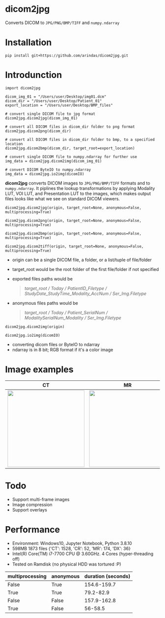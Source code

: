 # dicom2jpg
Converts DICOM to `JPG/PNG/BMP/TIFF` and `numpy.ndarray`



# Installation
```
pip install git+https://github.com/arindas/dicom2jpg.git
```

# Introdunction
```
import dicom2jpg

dicom_img_01 = "/Users/user/Desktop/img01.dcm"
dicom_dir = "/Users/user/Desktop/Patient_01"
export_location = "/Users/user/Desktop/BMP_files"

# convert single DICOM file to jpg format
dicom2jpg.dicom2jpg(dicom_img_01)  

# convert all DICOM files in dicom_dir folder to png format
dicom2jpg.dicom2png(dicom_dir)  

# convert all DICOM files in dicom_dir folder to bmp, to a specified location
dicom2jpg.dicom2bmp(dicom_dir, target_root=export_location) 

# convert single DICOM file to numpy.ndarray for further use
img_data = dicom2jpg.dicom2img(dicom_img_01)

# convert DICOM ByteIO to numpy.ndarray
img_data = dicom2jpg.io2img(dicomIO)

```
**dicom2jpg** 
converts DICOM images to `JPG/PNG/BMP/TIFF` formats and to `numpy.ndarray`. 
It piplines the lookup transformations by applying Modality LUT, VOI LUT, and Presentation LUT to the images,
which makes output files looks like what we see on standard DICOM viewers.


`dicom2jpg.dicom2jpg(origin, target_root=None, anonymous=False, multiprocessing=True)`

`dicom2jpg.dicom2png(origin, target_root=None, anonymous=False, multiprocessing=True)`

`dicom2jpg.dicom2bmp(origin, target_root=None, anonymous=False, multiprocessing=True)`

`dicom2jpg.dicom2tiff(origin, target_root=None, anonymous=False, multiprocessing=True)`

- origin can be a single DICOM file, a folder, or a list/tuple of file/folder
- target_root would be the root folder of the first file/folder if not specified
- exported files paths would be

    > *target_root / Today / PatientID_Filetype / StudyDate_StudyTime_Modality_AccNum / Ser_Img.Filetype* 

- anonymous files paths would be

    > *target_root / Today / Patient_SerialNum / ModalitySerialNum_Modality / Ser_Img.Filetype*


`dicom2jpg.dicom2img(origin)`

`dicom2jpg.io2img(dicomIO)`

- converting dicom files or ByteIO to ndarray
- ndarray is in 8 bit; RGB format if it's a color image



# Image examples

|   CT   |   MR    |CXR|
|------------|-------------|------------|
|<img src="https://user-images.githubusercontent.com/37744685/120668917-8724cc00-c4c1-11eb-957b-82e59ba03806.jpg" width="250">|<img src="https://user-images.githubusercontent.com/37744685/120668923-8855f900-c4c1-11eb-80fd-8c0c2235014b.jpg" width="250">|<img src="https://user-images.githubusercontent.com/37744685/120671666-32368500-c4c4-11eb-92fd-726dc02c966c.jpg" width="250">|



# Todo
- Support multi-frame images
- Image compression
- Support overlays
   
   
# Performance
- Environment: Windows10, Jupyter Notebook, Python 3.8.10
- 598MB 1873 files {'CT': 1528, 'CR': 52, 'MR': 174, 'DX': 36}
- Intel(R) Core(TM) i7-7700 CPU @ 3.60GHz. 4 Cores (hyper-threading off)
- Tested on Ramdisk (no physical HDD was tortured :P)

| multiprocessing  |  anonymous |  duration (seconds) |
|------------|-------------|------------|
|False|True|154.6-159.7|
|True|True|79.2-82.9|
|False|False|157.9-162.8|
|True|False|56-58.5|

